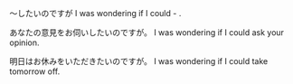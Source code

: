 ～したいのですが
I was wondering if I could - .

あなたの意見をお伺いしたいのですが。
I was wondering if I could ask your opinion.

明日はお休みをいただきたいのですが。
I was wondering if I could take tomorrow off.



